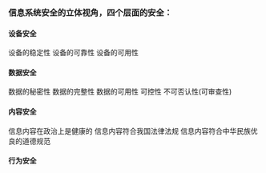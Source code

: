 ### 信息系统安全的立体视角，四个层面的安全：

#### 设备安全

设备的稳定性 设备的可靠性 设备的可用性

#### 数据安全

数据的秘密性 数据的完整性 数据的可用性 可控性 不可否认性(可审查性)

#### 内容安全

信息内容在政治上是健康的 信息内容符合我国法律法规 信息内容符合中华民族优良的道德规范

#### 行为安全



